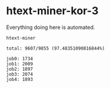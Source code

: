 # htext-miner-kor-3

Everything doing here is automated.

```
htext-miner

total: 9607/9855 (97.48351090816844%)

job0: 1734
job1: 2009
job2: 1897
job3: 2074
job4: 1893
```